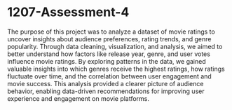 # 1207-Assessment-4 
The purpose of this project was to analyze a dataset of movie ratings to uncover insights about audience preferences, rating trends, and genre popularity. Through data cleaning, visualization, and analysis, we aimed to better understand how factors like release year, genre, and user votes influence movie ratings. By exploring patterns in the data, we gained valuable insights into which genres receive the highest ratings, how ratings fluctuate over time, and the correlation between user engagement and movie success. This analysis provided a clearer picture of audience behavior, enabling data-driven recommendations for improving user experience and engagement on movie platforms.
